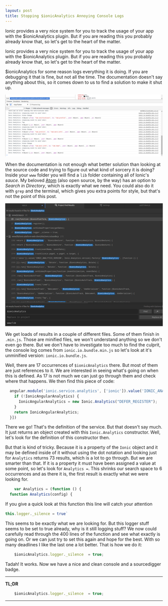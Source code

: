 ```yaml
---
layout: post
title: Stopping $ionicAnalytics Annoying Console Logs
---
```


Ionic provides a very nice system for you to track the usage of your app with the $ionicAnalytics plugin. But if you are reading this you probably already know that, so let's get to the heart of the matter.




Ionic provides a very nice system for you to track the usage of your app with the $ionicAnalytics plugin. But if you are reading this you probably already know that, so let's get to the heart of the matter.

$ionicAnalytics for some reason logs everything it is doing. If you are debugging it that is fine, but not all the time. The documentation doesn't say anything about this, so it comes down to us to find a solution to make it shut up.


![$ionicAnalytics logs](../images/ionicAnalyticsLogs.png)


When the documentation is not enough what better solution than looking at the source code and trying to figure out what kind of sorcery it is doing? Inside your `www` folder you will find a `lib` folder containing all of Ionic's *sauce*. My beloved [Atom](https://atom.io/) (also open source, by the way) has an option to *Search in Directory*, which is exactly what we need. You could also do it with `grep` and the terminal, which gives you extra points for style, but that's not the point of this post.


![Folder Search](../images/ionicAnalyticsSearch.png)


We get loads of results in a couple of different files. Some of them finish in `.min.js`.  Those are minified files, we won't understand anything so we don't even go there. But we don't have to investigate too much to find the culprit, the console log comes from `ionic.io.bundle.min.js` so let's look at it's unminified version: `ionic.io.bundle.js`.

 Well, there are 17 occurrences of `$ionicAnalytics` there. But most of them are just references to it. We are interested in seeing what's going on when this is defined. As 17 is not much we can just go through them and check where that happens. We then find this piece of code:


``` javascript
  angular.module('ionic.service.analytics', ['ionic']).value('IONIC_ANALYTICS_VERSION', Ionic.Analytics.version).factory('$ionicAnalytics', [function () {
    if (!IonicAngularAnalytics) {
      IonicAngularAnalytics = new Ionic.Analytics("DEFER_REGISTER");
    }
    return IonicAngularAnalytics;
  }])
```


There we go! That's the definition of the service. But that doesn't say much. It just returns an object created with this `Ionic.Analytics` constructor. Well, let's look for the definition of this constructor then.


But that is kind of tricky. Because it is a property of the `Ionic` object and it may be defined inside of it without using the dot notation and looking just for `Analytics` returns 73 results, which is a lot to go through. But we are smarter than that. If it is a property it must have been assigned a value at some point, so let's look for `Analytics =`. This shrinks our search space to 6 occurrences and as there it is, the first result is exactly what we were looking for.


``` javascript
	var Analytics = (function () {
  function Analytics(config) {
```


If you give a quick look at this function this line will catch your attention


``` javascript
this.logger._silence = true`
```


This seems to be exactly what we are looking for. But this logger stuff seems to be set to true already, why is it still logging stuff? We now could carefully read through the 400 lines of the function and see what exactly is going on. Or we can just try to set this again and hope for the best. With so many deadlines I like the last one a lot better. That is how we do it:

``` javascript
	$ionicAnalytics.logger._silence  = true;
```

Tadah! It works. Now we have a nice and clean console and a sourcedigger badge.

---

**TL;DR**

``` javascript
	$ionicAnalytics.logger._silence  = true;
```

---
